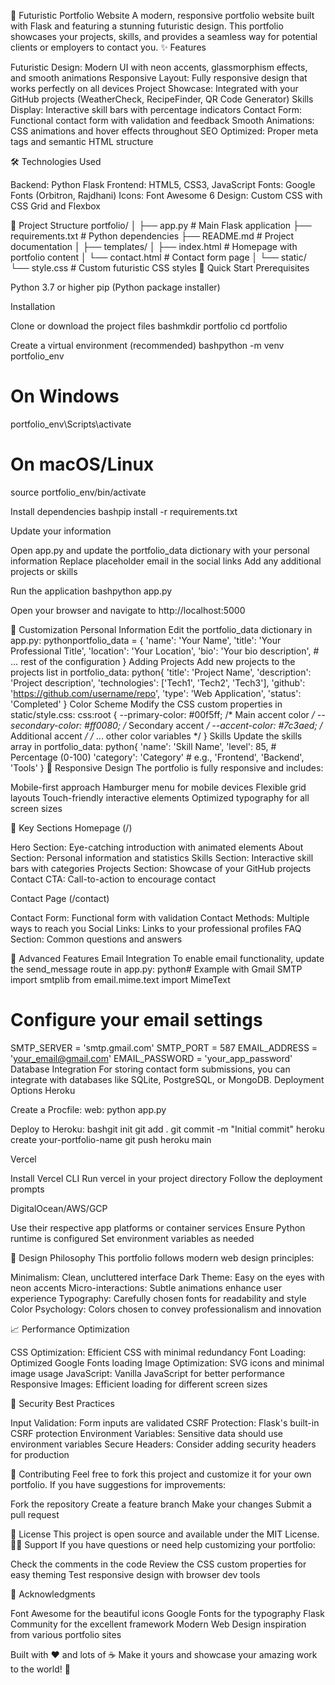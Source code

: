 🚀 Futuristic Portfolio Website
A modern, responsive portfolio website built with Flask and featuring a stunning futuristic design. This portfolio showcases your projects, skills, and provides a seamless way for potential clients or employers to contact you.
✨ Features

Futuristic Design: Modern UI with neon accents, glassmorphism effects, and smooth animations
Responsive Layout: Fully responsive design that works perfectly on all devices
Project Showcase: Integrated with your GitHub projects (WeatherCheck, RecipeFinder, QR Code Generator)
Skills Display: Interactive skill bars with percentage indicators
Contact Form: Functional contact form with validation and feedback
Smooth Animations: CSS animations and hover effects throughout
SEO Optimized: Proper meta tags and semantic HTML structure

🛠️ Technologies Used

Backend: Python Flask
Frontend: HTML5, CSS3, JavaScript
Fonts: Google Fonts (Orbitron, Rajdhani)
Icons: Font Awesome 6
Design: Custom CSS with CSS Grid and Flexbox

📁 Project Structure
portfolio/
│
├── app.py                 # Main Flask application
├── requirements.txt       # Python dependencies
├── README.md             # Project documentation
│
├── templates/
│   ├── index.html        # Homepage with portfolio content
│   └── contact.html      # Contact form page
│
└── static/
    └── style.css         # Custom futuristic CSS styles
🚀 Quick Start
Prerequisites

Python 3.7 or higher
pip (Python package installer)

Installation

Clone or download the project files
bashmkdir portfolio
cd portfolio

Create a virtual environment (recommended)
bashpython -m venv portfolio_env

# On Windows
portfolio_env\Scripts\activate

# On macOS/Linux
source portfolio_env/bin/activate

Install dependencies
bashpip install -r requirements.txt

Update your information

Open app.py and update the portfolio_data dictionary with your personal information
Replace placeholder email in the social links
Add any additional projects or skills


Run the application
bashpython app.py

Open your browser and navigate to http://localhost:5000

🎨 Customization
Personal Information
Edit the portfolio_data dictionary in app.py:
pythonportfolio_data = {
    'name': 'Your Name',
    'title': 'Your Professional Title',
    'location': 'Your Location',
    'bio': 'Your bio description',
    # ... rest of the configuration
}
Adding Projects
Add new projects to the projects list in portfolio_data:
python{
    'title': 'Project Name',
    'description': 'Project description',
    'technologies': ['Tech1', 'Tech2', 'Tech3'],
    'github': 'https://github.com/username/repo',
    'type': 'Web Application',
    'status': 'Completed'
}
Color Scheme
Modify the CSS custom properties in static/style.css:
css:root {
    --primary-color: #00f5ff;     /* Main accent color */
    --secondary-color: #ff0080;    /* Secondary accent */
    --accent-color: #7c3aed;       /* Additional accent */
    /* ... other color variables */
}
Skills
Update the skills array in portfolio_data:
python{
    'name': 'Skill Name',
    'level': 85,                    # Percentage (0-100)
    'category': 'Category'          # e.g., 'Frontend', 'Backend', 'Tools'
}
📱 Responsive Design
The portfolio is fully responsive and includes:

Mobile-first approach
Hamburger menu for mobile devices
Flexible grid layouts
Touch-friendly interactive elements
Optimized typography for all screen sizes

🎯 Key Sections
Homepage (/)

Hero Section: Eye-catching introduction with animated elements
About Section: Personal information and statistics
Skills Section: Interactive skill bars with categories
Projects Section: Showcase of your GitHub projects
Contact CTA: Call-to-action to encourage contact

Contact Page (/contact)

Contact Form: Functional form with validation
Contact Methods: Multiple ways to reach you
Social Links: Links to your professional profiles
FAQ Section: Common questions and answers

🔧 Advanced Features
Email Integration
To enable email functionality, update the send_message route in app.py:
python# Example with Gmail SMTP
import smtplib
from email.mime.text import MimeText

# Configure your email settings
SMTP_SERVER = 'smtp.gmail.com'
SMTP_PORT = 587
EMAIL_ADDRESS = 'your_email@gmail.com'
EMAIL_PASSWORD = 'your_app_password'
Database Integration
For storing contact form submissions, you can integrate with databases like SQLite, PostgreSQL, or MongoDB.
Deployment Options
Heroku

Create a Procfile:
web: python app.py

Deploy to Heroku:
bashgit init
git add .
git commit -m "Initial commit"
heroku create your-portfolio-name
git push heroku main


Vercel

Install Vercel CLI
Run vercel in your project directory
Follow the deployment prompts

DigitalOcean/AWS/GCP

Use their respective app platforms or container services
Ensure Python runtime is configured
Set environment variables as needed

🎨 Design Philosophy
This portfolio follows modern web design principles:

Minimalism: Clean, uncluttered interface
Dark Theme: Easy on the eyes with neon accents
Micro-interactions: Subtle animations enhance user experience
Typography: Carefully chosen fonts for readability and style
Color Psychology: Colors chosen to convey professionalism and innovation

📈 Performance Optimization

CSS Optimization: Efficient CSS with minimal redundancy
Font Loading: Optimized Google Fonts loading
Image Optimization: SVG icons and minimal image usage
JavaScript: Vanilla JavaScript for better performance
Responsive Images: Efficient loading for different screen sizes

🔐 Security Best Practices

Input Validation: Form inputs are validated
CSRF Protection: Flask's built-in CSRF protection
Environment Variables: Sensitive data should use environment variables
Secure Headers: Consider adding security headers for production

🤝 Contributing
Feel free to fork this project and customize it for your own portfolio. If you have suggestions for improvements:

Fork the repository
Create a feature branch
Make your changes
Submit a pull request

📄 License
This project is open source and available under the MIT License.
🙋‍♂️ Support
If you have questions or need help customizing your portfolio:

Check the comments in the code
Review the CSS custom properties for easy theming
Test responsive design with browser dev tools

🎉 Acknowledgments

Font Awesome for the beautiful icons
Google Fonts for the typography
Flask Community for the excellent framework
Modern Web Design inspiration from various portfolio sites


Built with ❤️ and lots of ☕
Make it yours and showcase your amazing work to the world! 🚀